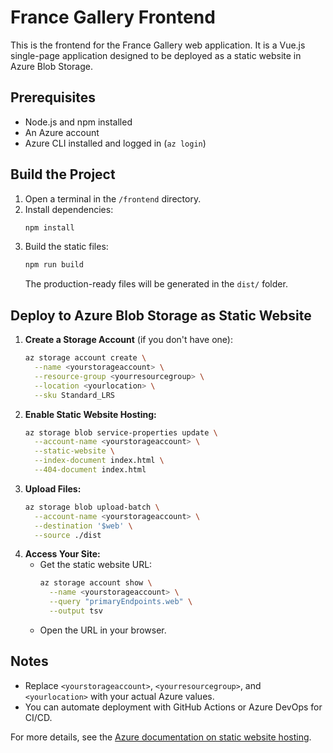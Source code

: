 
# France Gallery Frontend

This is the frontend for the France Gallery web application. It is a Vue.js single-page application designed to be deployed as a static website in Azure Blob Storage.

## Prerequisites
- Node.js and npm installed
- An Azure account
- Azure CLI installed and logged in (`az login`)

## Build the Project
1. Open a terminal in the `/frontend` directory.
2. Install dependencies:
   ```bash
   npm install
   ```
3. Build the static files:
   ```bash
   npm run build
   ```
   The production-ready files will be generated in the `dist/` folder.

## Deploy to Azure Blob Storage as Static Website
1. **Create a Storage Account** (if you don't have one):
   ```bash
   az storage account create \
     --name <yourstorageaccount> \
     --resource-group <yourresourcegroup> \
     --location <yourlocation> \
     --sku Standard_LRS
   ```
2. **Enable Static Website Hosting:**
   ```bash
   az storage blob service-properties update \
     --account-name <yourstorageaccount> \
     --static-website \
     --index-document index.html \
     --404-document index.html
   ```
3. **Upload Files:**
   ```bash
   az storage blob upload-batch \
     --account-name <yourstorageaccount> \
     --destination '$web' \
     --source ./dist
   ```
4. **Access Your Site:**
   - Get the static website URL:
     ```bash
     az storage account show \
       --name <yourstorageaccount> \
       --query "primaryEndpoints.web" \
       --output tsv
     ```
   - Open the URL in your browser.

## Notes
- Replace `<yourstorageaccount>`, `<yourresourcegroup>`, and `<yourlocation>` with your actual Azure values.
- You can automate deployment with GitHub Actions or Azure DevOps for CI/CD.

For more details, see the [Azure documentation on static website hosting](https://learn.microsoft.com/en-us/azure/storage/blobs/storage-blob-static-website).
